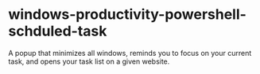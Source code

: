 # windows-productivity-powershell-schduled-task
A popup that minimizes all windows, reminds you to focus on your current task, and opens your task list on a given website. 

